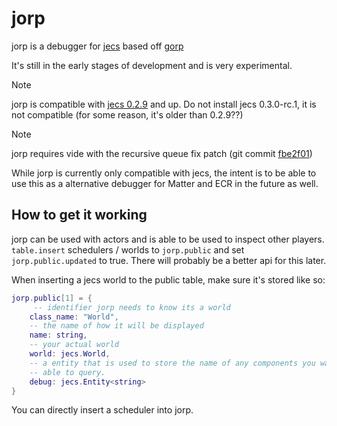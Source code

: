 # jorp

jorp is a debugger for [jecs](https://github.com/ukendio/jecs) based off [gorp](https://github.com/aloroid/gorp)

It's still in the early stages of development and is very experimental.

> [!NOTE]
> jorp is compatible with [jecs 0.2.9](https://github.com/Ukendio/jecs/releases/tag/v0.2.9) and up.
> Do not install jecs 0.3.0-rc.1, it is not compatible (for some reason, it's older than 0.2.9??)

> [!NOTE]
> jorp requires vide with the recursive queue fix patch (git commit [fbe2f01](https://github.com/centau/vide/commit/fbe2f01bb99e7f7744d5039f36c494044f044883))

While jorp is currently only compatible with jecs, the intent is to be able to use this as a alternative debugger for Matter and ECR in the future as well.

## How to get it working

jorp can be used with actors and is able to be used to inspect other players.
`table.insert` schedulers / worlds to `jorp.public` and set `jorp.public.updated` to true. There will probably be a better api for this later.

When inserting a jecs world to the public table, make sure it's stored like so:
```lua
jorp.public[1] = {
	 -- identifier jorp needs to know its a world
	class_name: "World",
	-- the name of how it will be displayed
	name: string,
	-- your actual world
	world: jecs.World,
	-- a entity that is used to store the name of any components you want to be
	-- able to query.
	debug: jecs.Entity<string>
}
```

You can directly insert a scheduler into jorp.

